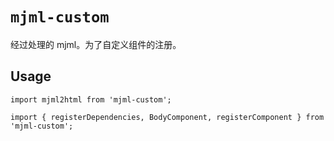 # `mjml-custom`

经过处理的 mjml。为了自定义组件的注册。

## Usage

```
import mjml2html from 'mjml-custom';

import { registerDependencies, BodyComponent, registerComponent } from 'mjml-custom';

```

